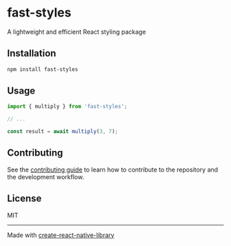 # fast-styles

A lightweight and efficient React styling package

## Installation

```sh
npm install fast-styles
```

## Usage

```js
import { multiply } from 'fast-styles';

// ...

const result = await multiply(3, 7);
```

## Contributing

See the [contributing guide](CONTRIBUTING.md) to learn how to contribute to the repository and the development workflow.

## License

MIT

---

Made with [create-react-native-library](https://github.com/callstack/react-native-builder-bob)
